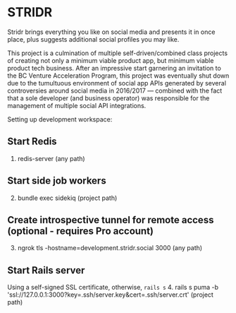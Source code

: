 # STRIDR

Stridr brings everything you like on social media and presents it in once place, plus suggests additional social profiles you may like.

This project is a culmination of multiple self-driven/combined class projects of creating not only a minimum viable product app, but minimum viable product tech business. After an impressive start garnering an invitation to the BC Venture Acceleration Program, this project was eventually shut down due to the tumultuous environment of social app APIs generated by several controversies around social media in 2016/2017 — combined with the fact that a sole developer (and business operator) was responsible for the management of multiple social API integrations.

Setting up development workspace:

## Start Redis
1. redis-server (any path)

## Start side job workers
2. bundle exec sidekiq (project path)

## Create introspective tunnel for remote access (optional - requires Pro account)
3. ngrok tls -hostname=development.stridr.social 3000 (any path)

## Start Rails server
Using a self-signed SSL certificate, otherwise, `rails s`
4. rails s puma -b 'ssl://127.0.0.1:3000?key=.ssh/server.key&cert=.ssh/server.crt' (project path)

